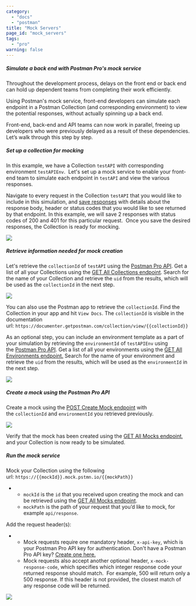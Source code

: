 ```yaml
---
category: 
  - "docs"
  - "postman"
title: "Mock Servers"
page_id: "mock_servers"
tags: 
  - "pro"
warning: false
---
```


##### Simulate a back end with Postman Pro's mock service 

Throughout the development process, delays on the front end or back end can hold up dependent teams from completing their work efficiently.  

Using Postman's mock service, front-end developers can simulate each endpoint in a Postman Collection (and corresponding environment) to view the potential responses, without actually spinning up a back end.

Front-end, back-end and API teams can now work in parallel, freeing up developers who were previously delayed as a result of these dependencies. Let’s walk through this step by step.

##### Set up a collection for mocking

In this example, we have a Collection `testAPI` with corresponding environment `testAPIEnv`.  Let's set up a mock service to enable your front-end team to simulate each endpoint in `testAPI` and view the various responses.

Navigate to every request in the Collection `testAPI` that you would like to include in this simulation, and [save responses](https://www.getpostman.com/docs/responses#saving-responses) with details about the response body, header or status codes that you would like to see returned by that endpoint. In this example, we will save 2 responses with status codes of 200 and 401 for this particular request.  Once you save the desired responses, the Collection is ready for mocking.

[![](http://blog.getpostman.com/wp-content/uploads/2017/03/Screen-Shot-2017-03-15-at-3.44.27-PM-1024x726.png)](http://blog.getpostman.com/wp-content/uploads/2017/03/Screen-Shot-2017-03-15-at-3.44.27-PM.png)

##### Retrieve information needed for mock creation

Let's retrieve the `collectionId` of `testAPI` using the [Postman Pro API](https://api.getpostman.com/). Get a list of all your Collections using the [GET All Collections endpoint](https://api.getpostman.com/#c896-4216-a0a3-aa38-a041d0c2eb72). Search for the name of your Collection and retrieve the `uid` from the results, which will be used as the `collectionId` in the next step.

[![](http://blog.getpostman.com/wp-content/uploads/2017/03/Screen-Shot-2017-03-15-at-3.56.19-PM-1024x426.png)](http://blog.getpostman.com/wp-content/uploads/2017/03/Screen-Shot-2017-03-15-at-3.56.19-PM.png)

You can also use the Postman app to retrieve the `collectionId`. Find the Collection in your app and hit `View Docs`. The `collectionId` is visible in the documentation url: `https://documenter.getpostman.com/collection/view/{{collectionId}}`

As an optional step, you can include an environment template as a part of your simulation by retrieving the `environmentId` of `testAPIEnv` using the [Postman Pro API](https://api.getpostman.com/). Get a list of all your environments using the [GET All Environments endpoint.](https://api.getpostman.com/#dbd079-e3e1-aa08-7e21-66f55df99351) Search for the name of your environment and retrieve the `uid` from the results, which will be used as the `environmentId` in the next step.

[![](http://blog.getpostman.com/wp-content/uploads/2017/03/Screen-Shot-2017-03-15-at-3.59.04-PM-1024x431.png)](http://blog.getpostman.com/wp-content/uploads/2017/03/Screen-Shot-2017-03-15-at-3.59.04-PM.png)

##### Create a mock using the Postman Pro API

Create a mock using the [POST Create Mock endpoint](https://api.getpostman.com/#ab358e-2686-bb4e-15c6-125b23776593) with the `collectionId` and `environmentId` you retrieved previously.

[![](http://blog.getpostman.com/wp-content/uploads/2017/03/Screen-Shot-2017-03-15-at-4.23.03-PM-1024x599.png)](http://blog.getpostman.com/wp-content/uploads/2017/03/Screen-Shot-2017-03-15-at-4.23.03-PM.png)

Verify that the mock has been created using the [GET All Mocks endpoint](https://api.getpostman.com/#b5d62-f6fc-f752-597e-c1eb4bb98d24), and your Collection is now ready to be simulated.

##### Run the mock service

Mock your Collection using the following url: `https://{{mockId}}.mock.pstmn.io/{{mockPath}}`

*   *   `mockId` is the `id` that you received upon creating the mock and can be retrieved using the [GET All Mocks endpoint](https://api.getpostman.com/#b5d62-f6fc-f752-597e-c1eb4bb98d24).
    *   `mockPath` is the path of your request that you’d like to mock, for example `api/response`.

Add the request header(s):

*   *   Mock requests require one mandatory header, `x-api-key`, which is your Postman Pro API key for authentication. Don't have a Postman Pro API key? [Create one here.](https://app.getpostman.com/dashboard/integrations/pm_pro_api/list)
    *   Mock requests also accept another optional header, `x-mock-response-code`, which specifies which integer response code your returned response should match.  For example, 500 will return only a 500 response. If this header is not provided, the closest match of any response code will be returned.

[![](http://blog.getpostman.com/wp-content/uploads/2017/03/Screen-Shot-2017-03-15-at-4.27.58-PM-1024x615.pn)](http://blog.getpostman.com/wp-content/uploads/2017/03/Screen-Shot-2017-03-15-at-4.27.58-PM.png)
